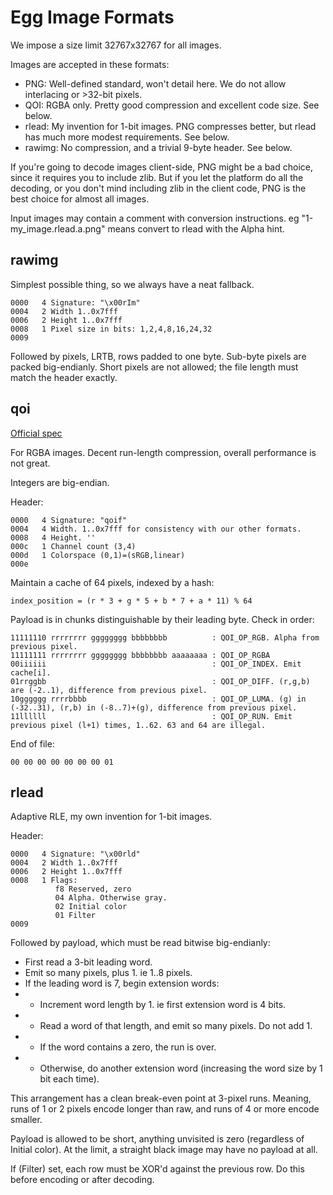 # Egg Image Formats

We impose a size limit 32767x32767 for all images.

Images are accepted in these formats:
- PNG: Well-defined standard, won't detail here. We do not allow interlacing or >32-bit pixels.
- QOI: RGBA only. Pretty good compression and excellent code size. See below.
- rlead: My invention for 1-bit images. PNG compresses better, but rlead has much more modest requirements. See below.
- rawimg: No compression, and a trivial 9-byte header. See below.

If you're going to decode images client-side, PNG might be a bad choice, since it requires you to include zlib.
But if you let the platform do all the decoding, or you don't mind including zlib in the client code, PNG is the best choice for almost all images.

Input images may contain a comment with conversion instructions.
eg "1-my_image.rlead.a.png" means convert to rlead with the Alpha hint.

## rawimg

Simplest possible thing, so we always have a neat fallback.

```
0000   4 Signature: "\x00rIm"
0004   2 Width 1..0x7fff
0006   2 Height 1..0x7fff
0008   1 Pixel size in bits: 1,2,4,8,16,24,32
0009
```

Followed by pixels, LRTB, rows padded to one byte.
Sub-byte pixels are packed big-endianly.
Short pixels are not allowed; the file length must match the header exactly.

## qoi

[Official spec](https://qoiformat.org)

For RGBA images. Decent run-length compression, overall performance is not great.

Integers are big-endian.

Header:
```
0000   4 Signature: "qoif"
0004   4 Width. 1..0x7fff for consistency with our other formats.
0008   4 Height. ''
000c   1 Channel count (3,4)
000d   1 Colorspace (0,1)=(sRGB,linear)
000e
```

Maintain a cache of 64 pixels, indexed by a hash:
```
index_position = (r * 3 + g * 5 + b * 7 + a * 11) % 64
```

Payload is in chunks distinguishable by their leading byte.
Check in order:
```
11111110 rrrrrrrr gggggggg bbbbbbbb          : QOI_OP_RGB. Alpha from previous pixel.
11111111 rrrrrrrr gggggggg bbbbbbbb aaaaaaaa : QOI_OP_RGBA
00iiiiii                                     : QOI_OP_INDEX. Emit cache[i].
01rrggbb                                     : QOI_OP_DIFF. (r,g,b) are (-2..1), difference from previous pixel.
10gggggg rrrrbbbb                            : QOI_OP_LUMA. (g) in (-32..31), (r,b) in (-8..7)+(g), difference from previous pixel.
11llllll                                     : QOI_OP_RUN. Emit previous pixel (l+1) times, 1..62. 63 and 64 are illegal.
```

End of file:
```
00 00 00 00 00 00 00 01
```

## rlead

Adaptive RLE, my own invention for 1-bit images.

Header:
```
0000   4 Signature: "\x00rld"
0004   2 Width 1..0x7fff
0006   2 Height 1..0x7fff
0008   1 Flags:
          f8 Reserved, zero
          04 Alpha. Otherwise gray.
          02 Initial color
          01 Filter
0009
```

Followed by payload, which must be read bitwise big-endianly:
 - First read a 3-bit leading word.
 - Emit so many pixels, plus 1. ie 1..8 pixels.
 - If the leading word is 7, begin extension words:
 - - Increment word length by 1. ie first extension word is 4 bits.
 - - Read a word of that length, and emit so many pixels. Do not add 1.
 - - If the word contains a zero, the run is over.
 - - Otherwise, do another extension word (increasing the word size by 1 bit each time).
 
This arrangement has a clean break-even point at 3-pixel runs.
Meaning, runs of 1 or 2 pixels encode longer than raw, and runs of 4 or more encode smaller.
 
Payload is allowed to be short, anything unvisited is zero (regardless of Initial color).
At the limit, a straight black image may have no payload at all.
 
If (Filter) set, each row must be XOR'd against the previous row.
Do this before encoding or after decoding.
